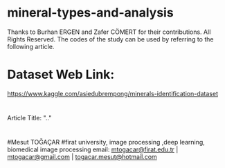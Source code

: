 # mineral-types-and-analysis
Thanks to Burhan ERGEN and Zafer CÖMERT for their contributions. All Rights Reserved. The codes of the study can be used by referring to the following article.
# Dataset Web Link:
https://www.kaggle.com/asiedubrempong/minerals-identification-dataset
#
Article Title: ".." 
#
#Mesut TOĞAÇAR #firat university, image processing ,deep learning, biomedical image processing email: mtogacar@firat.edu.tr | mtogacar@gmail.com | togacar.mesut@hotmail.com
